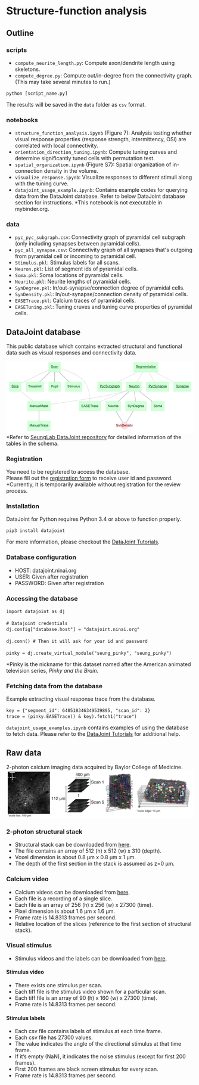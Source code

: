 # Structure-function analysis

## Outline
### scripts
- `compute_neurite_length.py`: Compute axon/dendrite length using skeletons.
- `compute_degree.py`: Compute out/in-degree from the connectivity graph. (This may take several minutes to run.)
```python3
python [script_name.py]
```
The results will be saved in the `data` folder as `csv` format.
### notebooks
- `structure_function_analysis.ipynb` (Figure 7): Analysis testing whether visual response properties (response strength, intermittency, OSi) are correlated with local connectivity. 
- `orientation_direction_tuning.ipynb`: Compute tuning curves and determine significantly tuned cells with permutation test.
- `spatial_organization.ipynb` (Figure S7): Spatial organization of in-connection density in the volume.
- `visualize_response.ipynb`: Visualize responses to different stimuli along with the tuning curve.
- `datajoint_usage_example.ipynb`: Contains example codes for querying data from the DataJoint database. Refer to below DataJoint database section for instructions. *This notebook is not executable in mybinder.org.
### data
- `pyc_pyc_subgraph.csv`: Connectivity graph of pyramidal cell subgraph (only including synapses between pyramidal cells).
- `pyc_all_synapse.csv`: Connectivity graph of all synapses that's outgoing from pyramidal cell or incoming to pyramidal cell.
- `Stimulus.pkl`: Stimulus labels for all scans.
- `Neuron.pkl`: List of segment ids of pyramidal cells.
- `Soma.pkl`: Soma locations of pyramidal cells.
- `Neurite.pkl`: Neurite lengths of pyramidal cells.
- `SynDegree.pkl`: In/out-synapse/connection degree of pyramidal cells.
- `SynDensity.pkl`: In/out-synapse/connection density of pyramidal cells.
- `EASETrace.pkl`: Calcium traces of pyramidal cells.
- `EASETuning.pkl`: Tuning cruves and tuning curve properties of pyramidal cells.

## DataJoint database
This public database which contains extracted structural and functional data such as visual responses and connectivity data.  
  
![](figures/pinky_schema.png)  
*Refer to [SeungLab DataJoint repository](https://github.com/seung-lab/datajoint_seung) for detailed information of the tables in the schema.

### Registration
You need to be registered to access the database.  
Please fill out the [registration form](https://forms.gle/6SeDGRT8zoLqpbfU9) to receive user id and password.
*Currently, it is temporarily available without registration for the review process.

### Installation
DataJoint for Python requires Python 3.4 or above to function properly.
```
pip3 install datajoint
```
For more information, please checkout the [DataJoint Tutorials](https://tutorials.datajoint.io/setting-up/datajoint-python.html).  

### Database configuration
- HOST: datajoint.ninai.org
- USER: Given after registration
- PASSWORD: Given after registration

### Accessing the database
```python3
import datajoint as dj

# Datajoint credentials
dj.config["database.host"] = "datajoint.ninai.org"

dj.conn() # Then it will ask for your id and password

pinky = dj.create_virtual_module("seung_pinky", "seung_pinky")
```
*Pinky is the nickname for this dataset named after the American animated television series, *Pinky and the Brain*.

### Fetching data from the database
Example extracting visual response trace from the database.
```python3
key = {"segment_id": 648518346349539895, "scan_id": 2}
trace = (pinky.EASETrace() & key).fetch1("trace")
```
`datajoint_usage_examples.ipynb` contains examples of using the database to fetch data. Please refer to the [DataJoint Tutorials](https://tutorials.datajoint.io/setting-up/datajoint-python.html) for additional help.  

## Raw data

2-photon calcium imaging data acquired by Baylor College of Medicine.
![](figures/function_info_fig.png)

### 2-photon structural stack
- Structural stack can be downloaded from [here](https://drive.google.com/file/d/1oS6lJbzk1pn6vjS5Jz2Q0tXNPbcfRIMy/view?usp=sharing).
- The file contains an array of 512 (h) x 512 (w) x 310 (depth).
- Voxel dimension is about 0.8 µm x 0.8 µm x 1 µm.
- The depth of the first section in the stack is assumed as z=0 µm.

### Calcium video
- Calcium videos can be downloaded from [here](https://drive.google.com/drive/folders/1nL0_asZkqiWrgkE-tpXIswf84tEdBwq_?usp=sharing).
- Each file is a recording of a single slice.
- Each file is an array of 256 (h) x 256 (w) x 27300 (time).
- Pixel dimension is about 1.6 µm x 1.6 µm.
- Frame rate is 14.8313 frames per second.
- Relative location of the slices (reference to the first section of structural stack).  

### Visual stimulus
- Stimulus videos and the labels can be downloaded from [here](https://drive.google.com/drive/folders/1-hLrXYclGwQmCX0VhjyrqJ8rpLsDSLgK?usp=sharing).
#### Stimulus video
- There exists one stimulus per scan.
- Each tiff file is the stimulus video shown for a particular scan.
- Each tiff file is an array of 90 (h) x 160 (w) x 27300 (time).
- Frame rate is 14.8313 frames per second.

#### Stimulus labels
- Each csv file contains labels of stimulus at each time frame.
- Each csv file has 27300 values.
- The value indicates the angle of the directional stimulus at that time frame. 
- If it’s empty (NaN), it indicates the noise stimulus (except for first 200 frames).
- First 200 frames are black screen stimulus for every scan.
- Frame rate is 14.8313 frames per second.
